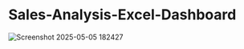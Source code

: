 # Sales-Analysis-Excel-Dashboard
![Screenshot 2025-05-05 182427](https://github.com/user-attachments/assets/841c5c65-68e9-4608-9195-059610fac22f)
